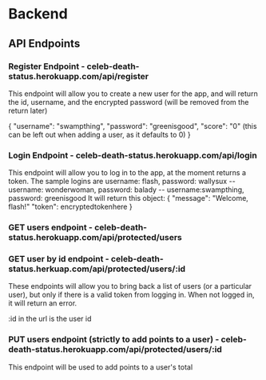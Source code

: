 # Backend

## API Endpoints

### Register Endpoint - celeb-death-status.herokuapp.com/api/register
  This endpoint will allow you to create a new user for the app, and will return the id, username, and the encrypted password (will be removed from the return later)

  {
    "username": "swampthing",
    "password": "greenisgood",
    "score": "0" (this can be left out when adding a user, as it defaults to 0)
  }

### Login Endpoint - celeb-death-status.herokuapp.com/api/login
  This endpoint will allow you to log in to the app, at the moment returns a token.  The sample logins are username: flash, password: wallysux -- username: wonderwoman, password: balady -- username:swampthing, password: greenisgood  It will return this object:
  {
      "message": "Welcome, flash!"
      "token": encryptedtokenhere
  }

### GET users endpoint - celeb-death-status.herokuapp.com/api/protected/users
### GET user by id endpoint - celeb-death-status.herkuap.com/api/protected/users/:id
These endpoints will allow you to bring back a list of users (or a particular user), but only if there is a valid token from logging in. When not logged in, it will return an error.

:id in the url is the user id

### PUT users endpoint (strictly to add points to a user) - celeb-death-status.herokuapp.com/api/protected/users/:id
This endpoint will be used to add points to a user's total

